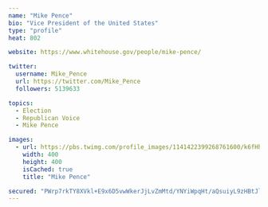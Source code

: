 ```yaml
---
name: "Mike Pence"
bio: "Vice President of the United States"
type: "profile"
heat: 802

website: https://www.whitehouse.gov/people/mike-pence/

twitter:
  username: Mike_Pence
  url: https://twitter.com/Mike_Pence
  followers: 5139633

topics:
  - Election
  - Republican Voice
  - Mike Pence

images:
  - url: https://pbs.twimg.com/profile_images/1141422399268761600/k6fHhBbh_400x400.jpg
    width: 400
    height: 400
    isCached: true
    title: "Mike Pence"

secured: "PWrp7rkTY8XVkl+E9x6D5vwWkerJjLvZmMtd/YNYiWpqHt/aQsuiyL9zHBtJlbPtaG3hMCtmK+4saAApS1brfnVh4UFUQ17mdmiUBnf5oMKj0gnoqysPqDwfGQij/1iUgC9pVgL1ol74tZsZppS1wUGgRNAPvAd0PgJrrd/cIdBPlmY7N5oa5lfmnyWCgf6TIcl0ovtczCd09qd3BEXORP0pmaGssxEuvwyRwsWwFt8qjzmr58U71j/CGxlgP0zXuhwzlr9ETYNoacTDXzYLrfRXtyXA/NFik0KJgxqnn0fHdFKwBYS00DEGuO751g2IffuGwj94PDjXaL4CC6smIqXMMf3a2wVJSGVMn4/6VmLt1BEEiVDAzvolHCqq/ISa;HOEqP3WL0cVaHzXbiaH8bw=="
---
```


